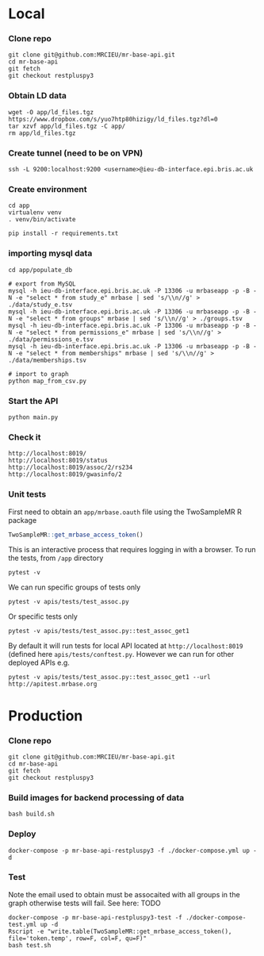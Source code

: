# Local


### Clone repo

```
git clone git@github.com:MRCIEU/mr-base-api.git
cd mr-base-api
git fetch
git checkout restpluspy3
```

### Obtain LD data
```
wget -O app/ld_files.tgz https://www.dropbox.com/s/yuo7htp80hizigy/ld_files.tgz?dl=0
tar xzvf app/ld_files.tgz -C app/
rm app/ld_files.tgz
```

### Create tunnel (need to be on VPN)
```
ssh -L 9200:localhost:9200 <username>@ieu-db-interface.epi.bris.ac.uk
```

### Create environment
```
cd app
virtualenv venv
. venv/bin/activate

pip install -r requirements.txt
```

### importing mysql data

```
cd app/populate_db

# export from MySQL
mysql -h ieu-db-interface.epi.bris.ac.uk -P 13306 -u mrbaseapp -p -B -N -e "select * from study_e" mrbase | sed 's/\\n//g' > ./data/study_e.tsv
mysql -h ieu-db-interface.epi.bris.ac.uk -P 13306 -u mrbaseapp -p -B -N -e "select * from groups" mrbase | sed 's/\\n//g' > ./groups.tsv
mysql -h ieu-db-interface.epi.bris.ac.uk -P 13306 -u mrbaseapp -p -B -N -e "select * from permissions_e" mrbase | sed 's/\\n//g' > ./data/permissions_e.tsv
mysql -h ieu-db-interface.epi.bris.ac.uk -P 13306 -u mrbaseapp -p -B -N -e "select * from memberships" mrbase | sed 's/\\n//g' > ./data/memberships.tsv

# import to graph
python map_from_csv.py
```

### Start the API
```
python main.py
```

### Check it
```
http://localhost:8019/
http://localhost:8019/status
http://localhost:8019/assoc/2/rs234
http://localhost:8019/gwasinfo/2
```

### Unit tests
First need to obtain an `app/mrbase.oauth` file using the TwoSampleMR R package

```r
TwoSampleMR::get_mrbase_access_token()
```

This is an interactive process that requires logging in with a browser. To run the tests, from `/app` directory

```
pytest -v
```

We can run specific groups of tests only

```
pytest -v apis/tests/test_assoc.py
```

Or specific tests only

```
pytest -v apis/tests/test_assoc.py::test_assoc_get1
```

By default it will run tests for local API located at `http://localhost:8019` (defined here `apis/tests/conftest.py`. However we can run for other deployed APIs e.g.

```
pytest -v apis/tests/test_assoc.py::test_assoc_get1 --url http://apitest.mrbase.org
```


# Production

### Clone repo

```
git clone git@github.com:MRCIEU/mr-base-api.git
cd mr-base-api
git fetch
git checkout restpluspy3
```

### Build images for backend processing of data
```
bash build.sh
```

### Deploy
```
docker-compose -p mr-base-api-restpluspy3 -f ./docker-compose.yml up -d
```

### Test

Note the email used to obtain must be assocaited with all groups in the graph otherwise tests will fail. See here: TODO

```
docker-compose -p mr-base-api-restpluspy3-test -f ./docker-compose-test.yml up -d
Rscript -e "write.table(TwoSampleMR::get_mrbase_access_token(), file='token.temp', row=F, col=F, qu=F)"
bash test.sh
```